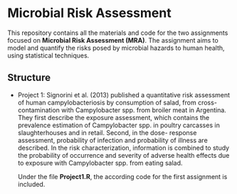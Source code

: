 # Microbial Risk Assessment

This repository contains all the materials and code for the two assignments focused on **Microbial Risk Assessment (MRA)**. 
The assignment aims to model and quantify the risks posed by microbial hazards to human health, using statistical techniques.

## Structure

- Project 1: Signorini et al. (2013) published a quantitative risk assessment of human campylobacteriosis
by consumption of salad, from cross-contamination with Campylobacter spp. from broiler meat in
Argentina. They first describe the exposure assessment, which contains the prevalence estimation
of Campylobacter spp. in poultry carcasses in slaughterhouses and in retail. Second, in the dose-
response assessment, probability of infection and probability of illness are described. In the risk
characterization, information is combined to study the probability of occurrence and severity of
adverse health effects due to exposure with Campylobacter spp. from eating salad.

  Under the file **Project1.R**, the according code for the first assignment is included.
